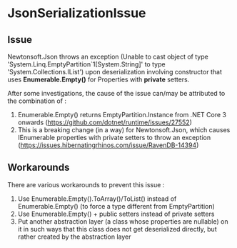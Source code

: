 # JsonSerializationIssue

## Issue
Newtonsoft.Json throws an exception (Unable to cast object of type 'System.Linq.EmptyPartition`1[System.String]' to type 'System.Collections.IList') upon deserialization involving constructor that uses **Enumerable.Empty<T>()** for Properties with **private** setters.

After some investigations, the cause of the issue can/may be attributed to the combination of :
1. Enumerable.Empty<T>() returns EmptyPartition<T>.Instance from .NET Core 3 onwards (https://github.com/dotnet/runtime/issues/27552)
2. This is a breaking change (in a way) for Newtonsoft.Json, which causes IEnumerable<T> properties with private setters to throw an exception (https://issues.hibernatingrhinos.com/issue/RavenDB-14394) 

## Workarounds
There are various workarounds to prevent this issue :
1. Use Enumerable.Empty<T>().ToArray()/ToList() instead of Enumerable.Empty<T>() (to force a type different from EmptyPartition)
2. Use Enumerable.Empty<T>() + public setters instead of private setters
3. Put another abstraction layer (a class whose properties are nullable) on it in such ways that this class does not get deserialized directly, but rather created by the abstraction layer

